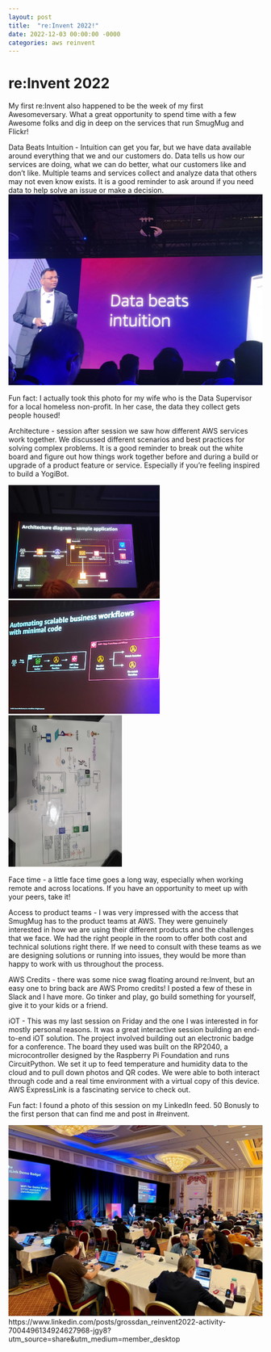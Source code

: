 ```yaml
---
layout: post
title:  "re:Invent 2022!"
date: 2022-12-03 00:00:00 -0000
categories: aws reinvent
---
```


# re:Invent 2022

My first re:Invent also happened to be the week of my first Awesomeversary.  What a great opportunity to spend time with a few Awesome folks and dig in deep on the services that run SmugMug and Flickr!  

Data Beats Intuition - Intuition can get you far, but we have data available around everything that we and our customers do.  Data tells us how our services are doing, what we can do better, what our customers like and don’t like.  Multiple teams and services collect and analyze data that others may not even know exists.  It is a good reminder to ask around if you need data to help solve an issue or make a decision.
<img src="20221130_083954.jpg" width="600">

Fun fact: I actually took this photo for my wife who is the Data Supervisor for a local homeless non-profit.  In her case, the data they collect gets people housed!





Architecture - session after session we saw how different AWS services work together.  We discussed different scenarios and best practices for solving complex problems.  It is a good reminder to break out the white board and figure out how things work together before and during a build or upgrade of a product feature or service.  Especially if you’re feeling inspired to build a YogiBot.

<img src="20221128_101602.jpg" width="300"><img src="20221130_151212.jpg" width="300"><img src="20221201_141356.jpg" height="300" >


Face time - a little face time goes a long way, especially when working remote and across locations.  If you have an opportunity to meet up with your peers, take it!  

Access to product teams - I was very impressed with the access that SmugMug has to the product teams at AWS.  They were genuinely interested in how we are using their different products and the challenges that we face.  We had the right people in the room to offer both cost and technical solutions right there.  If we need to consult with these teams as we are designing solutions or running into issues, they would be more than happy to work with us throughout the process.

AWS Credits - there was some nice swag floating around re:Invent, but an easy one to bring back are AWS Promo credits!  I posted a few of these in Slack and I have more.  Go tinker and play, go build something for yourself, give it to your kids or a friend.  





iOT - This was my last session on Friday and the one I was interested in for mostly personal reasons.  It was a great interactive session building an end-to-end iOT solution.  The project involved building out an electronic badge for a conference.  The board they used was built on the RP2040, a microcontroller designed by the Raspberry Pi Foundation and runs CircuitPython.  We set it up to feed temperature and humidity data to the cloud and to pull down photos and QR codes.  We were able to both interact through code and a real time environment with a virtual copy of this device.  AWS ExpressLink is a fascinating service to check out.

Fun fact: I found a photo of this session on my LinkedIn feed.  50 Bonusly to the first person that can find me and post in #reinvent.

<img src="1670002015188.jpeg" width="600">
https://www.linkedin.com/posts/grossdan_reinvent2022-activity-7004496134924627968-jgy8?utm_source=share&utm_medium=member_desktop
